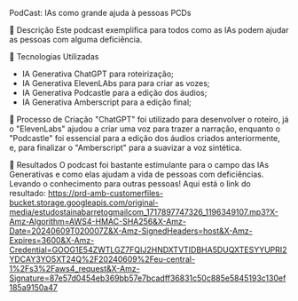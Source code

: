PodCast: IAs como grande ajuda à pessoas PCDs

📒 Descrição
Este podcast exemplifica para todos como as IAs podem ajudar as pessoas com alguma deficiência.

🤖 Tecnologias Utilizadas
- IA Generativa ChatGPT para roteirização;
- IA Generativa ElevenLAbs para para criar as vozes;
- IA Generativa Podcastle para a edição dos áudios;
- IA Generativa Amberscript para a edição final; 
  
🧐 Processo de Criação
"ChatGPT" foi utilizado para desenvolver o roteiro, já o "ElevenLabs" ajudou a criar uma voz para trazer a narração, enquanto o "Podcastle" foi essencial para a edição dos áudios criados anteriormente, e, para finalizar o "Amberscript" para a suavizar a voz sintética. 

🚀 Resultados
O podcast foi bastante estimulante para o campo das IAs Generativas e como elas ajudam a vida de pessoas com deficiências. Levando o conhecimento para outras pessoas!
Aqui está o link do resultado:
https://prd-amb-customerfiles-bucket.storage.googleapis.com/original-media/estudostainabarretogmailcom_1717897747326_1196349107.mp3?X-Amz-Algorithm=AWS4-HMAC-SHA256&X-Amz-Date=20240609T020007Z&X-Amz-SignedHeaders=host&X-Amz-Expires=3600&X-Amz-Credential=GOOG1E54ZWTLGZ7FQIJ2HNDXTVTIDBHA5DUQXTESYYUPRI2YDCAY3YO5XT24Q%2F20240609%2Feu-central-1%2Fs3%2Faws4_request&X-Amz-Signature=87e57d0454eb369bb57e7bcadff36831c50c885e5845193c130ef185a9150a47
